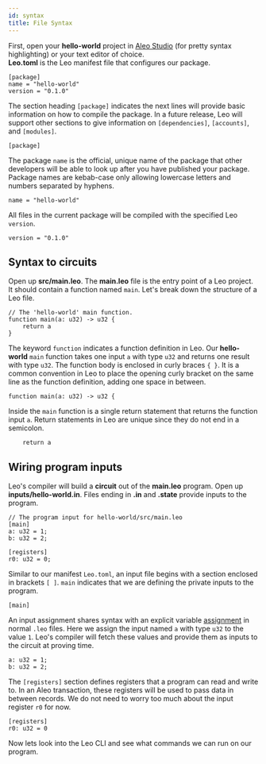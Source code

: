 ```yaml
---
id: syntax
title: File Syntax
---
```


First, open your **hello-world** project in [Aleo Studio](https://aleo.studio/) (for pretty syntax highlighting) or your text editor of choice.  
**Leo.toml** is the Leo manifest file that configures our package. 
```leo_input title="Leo.toml" 
[package]
name = "hello-world"
version = "0.1.0"
```

The section heading `[package]` indicates the next lines will provide basic information on how to compile the package.
In a future release, Leo will support other sections to give information on `[dependencies]`, `[accounts]`, and `[modules]`.
```leo_input
[package]
```  

The package `name` is the official, unique name of the package that other developers will be able to look up after you have published your package.
Package names are kebab-case only allowing lowercase letters and numbers separated by hyphens.
```leo_input
name = "hello-world"
```

All files in the current package will be compiled with the specified Leo `version`. 

```leo_input
version = "0.1.0"
```

## Syntax to circuits
Open up **src/main.leo**.
The **main.leo** file is the entry point of a Leo project. It should contain a function named `main`. 
Let's break down the structure of a Leo file.
```leo title="src/main.leo"
// The 'hello-world' main function.
function main(a: u32) -> u32 {
    return a
}
```


The keyword `function` indicates a function definition in Leo. 
Our **hello-world** `main` function takes one input `a` with type `u32` and returns one result with type `u32`.
The function body is enclosed in curly braces `{ }`. It is a common convention in Leo to place the opening curly 
bracket on the same line as the function definition, adding one space in between.
```leo
function main(a: u32) -> u32 {
```

Inside the `main` function is a single return statement that returns the function input `a`.
Return statements in Leo are unique since they do not end in a semicolon.
```leo
    return a
```

## Wiring program inputs 
Leo's compiler will build a **circuit** out of the **main.leo** program. Open up **inputs/hello-world.in**.
Files ending in **.in** and **.state** provide inputs to the program. 
```leo_input title="inputs/hello-world.in"
// The program input for hello-world/src/main.leo
[main]
a: u32 = 1;
b: u32 = 2;

[registers]
r0: u32 = 0;
```

Similar to our manifest `Leo.toml`, an input file begins with a section enclosed in brackets `[ ]`.
`main` indicates that we are defining the private inputs to the program.

```leo_input
[main]
```

An input assignment shares syntax with an explicit variable [assignment](02_variables.md) in normal `.leo` files.
Here we assign the input named `a` with type `u32` to the value `1`. Leo's compiler will fetch these values and provide them as inputs to the circuit at proving time.

```leo_input
a: u32 = 1;
b: u32 = 2;
```


The `[registers]` section defines registers that a program can read and write to. In an Aleo transaction, these registers 
will be used to pass data in between records. We do not need to worry too much about the input register `r0` for now. 
```leo_input
[registers]
r0: u32 = 0
```


Now lets look into the Leo CLI and see what commands we can run on our program.